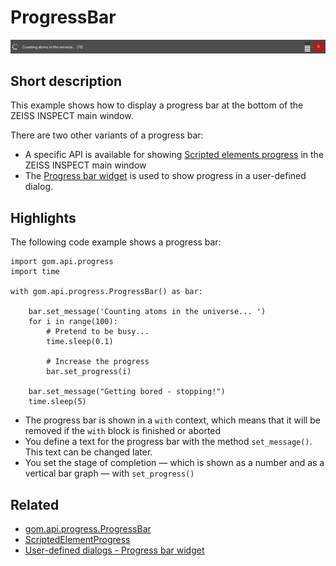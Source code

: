 # ProgressBar

![Main window progress bar](progress_bar.png)


## Short description

This example shows how to display a progress bar at the bottom of the ZEISS INSPECT main window.

There are two other variants of a progress bar:
* A specific API is available for showing <a href="https://github.com/ZEISS/zeiss-inspect-app-examples/tree/main/AppExamples/scripted_actuals/ScriptedElementProgress">Scripted elements progress</a> in the ZEISS INSPECT main window
* The <a href="https://zeissiqs.github.io/zeiss-inspect-addon-api/2025/howtos/python_api_introduction/user_defined_dialogs.html#progress-bar-widget">Progress bar widget</a> is used to show progress in a user-defined dialog.

## Highlights

The following code example shows a progress bar:

```{code-block} python
import gom.api.progress
import time

with gom.api.progress.ProgressBar() as bar:
    
    bar.set_message('Counting atoms in the universe... ')
    for i in range(100):
        # Pretend to be busy...
        time.sleep(0.1)
        
        # Increase the progress
        bar.set_progress(i)

    bar.set_message("Getting bored - stopping!")
    time.sleep(5)
```

* The progress bar is shown in a `with` context, which means that it will be removed if the `with` block is finished or aborted
* You define a text for the progress bar with the method `set_message()`. This text can be changed later.
* You set the stage of completion &mdash; which is shown as a number and as a vertical bar graph &mdash; with `set_progress()`

## Related

* <a href="https://zeissiqs.github.io/zeiss-inspect-addon-api/2025/python_api/python_api.html#gom-api-progress-progressbar">gom.api.progress.ProgressBar</a>
* <a href="https://github.com/ZEISS/zeiss-inspect-app-examples/tree/main/AppExamples/scripted_actuals/ScriptedElementProgress">ScriptedElementProgress</a>
* <a href="https://zeissiqs.github.io/zeiss-inspect-addon-api/2025/howtos/python_api_introduction/user_defined_dialogs.html#progress-bar-widget">User-defined dialogs - Progress bar widget</a>
